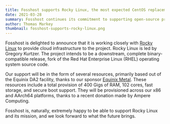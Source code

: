 ```yaml
---
title: Fosshost supports Rocky Linux, the most expected CentOS replacement
date: 2021-03-28
summary: Fosshost continues its commitment to supporting open-source projects and initiatives
author: Thomas Markey
thumbnail: fosshost-supports-rocky-linux.png
---
```


Fosshost is delighted to announce that it is working closely with [Rocky Linux](https://rockylinux.org/) to provide cloud infrastructure to the project. Rocky Linux is led by Gregory Kurtzer. The project intends to be a downstream, complete binary-compatible release, fork of the Red Hat Enterprise Linux (RHEL) operating system source code.

Our support  will be in the form of several resources, primarily based out of the Equinix DA2 facility, thanks to our sponsor [Equinix Metal](https://metal.equinix.com/). These resources include a total provision of 400 Gigs of RAM, 102 cores, fast storage, and secure boot support. They will be provisioned across our x86 and AArch64 platforms, thanks to a recent donation made by Ampere Computing.

Fosshost is, naturally, extremely happy to be able to support Rocky Linux and its mission, and we look forward to what the future brings.